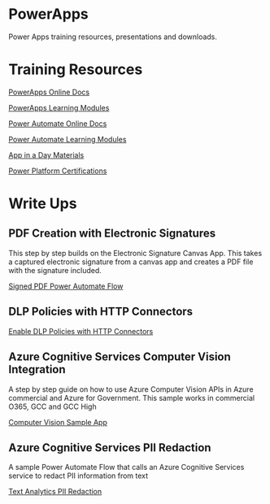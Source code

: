 # PowerApps

Power Apps training resources, presentations and downloads.

# Training Resources
[PowerApps Online Docs](https://docs.microsoft.com/en-us/powerapps/)

[PowerApps Learning Modules](https://docs.microsoft.com/en-us/learn/browse/?products=power-apps)

[Power Automate Online Docs](https://docs.microsoft.com/en-us/power-automate/)

[Power Automate Learning Modules](https://docs.microsoft.com/en-us/learn/browse/?products=power-automate&term=Power%20Automate)

[App in a Day Materials](https://aka.ms/appinaday)

[Power Platform Certifications](https://docs.microsoft.com/en-us/learn/certifications/browse/?products=power-platform)

# Write Ups

## PDF Creation with Electronic Signatures
This step by step builds on the Electronic Signature Canvas App.  This takes a captured electronic signature from a canvas app and creates a PDF file with the signature included.

[Signed PDF Power Automate Flow](WriteUps/SignedPdfFlow.md)

## DLP Policies with HTTP Connectors
[Enable DLP Policies with HTTP Connectors](WriteUps/DlpPolicies.md)

## Azure Cognitive Services Computer Vision Integration
A step by step guide on how to use Azure Computer Vision APIs in Azure commercial and Azure for Government.  This sample works in commercial O365, GCC and GCC High

[Computer Vision Sample App](WriteUps/ComputerVision.md)

## Azure Cognitive Services PII Redaction
A sample Power Automate Flow that calls an Azure Cognitive Services service to redact PII information from text

[Text Analytics PII Redaction](WriteUps/Redaction.md)

